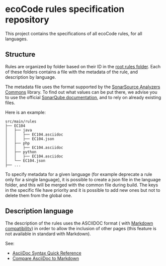 # ecoCode rules specification repository

This project contains the specifications of all ecoCode rules, for all languages.

## Structure

Rules are organized by folder based on their ID in the [root rules folder](src/main/rules).
Each of these folders contains a file with the metadata of the rule, and description by language.

The metadata file uses the format supported by
the [SonarSource Analyzers Commons](https://github.com/SonarSource/sonar-analyzer-commons/tree/master/commons) library.
To find out what values can be put there, we advise you to use the
official [SonarQube documentation](https://docs.sonarsource.com/sonarqube/latest/user-guide/rules/overview/), and to
rely on already existing files.

Here is an example:

```text
src/main/rules
├── EC104
│   ├── java
│   │   ├── EC104.asciidoc
│   │   ├── EC104.json
│   ├── php
│   │   ├── EC104.asciidoc
│   ├── python
│   │   ├── EC104.asciidoc
│   └── EC104.json
├── ...
```

To specify metadata for a given language (for example deprecate a rule only for a single language), it is possible to
create a json file in the language folder, and this will be merged with the common file during build. The keys in the
specific file have priority and it is possible to add new ones but not to delete them from the global one.

## Description language

The description of the rules uses the ASCIIDOC format (
with [Markdown compatibility](https://docs.asciidoctor.org/asciidoc/latest/syntax-quick-reference/#markdown-compatibility))
in order to allow the inclusion of other pages (this feature is not available in standard with Markdown).

See:

* [AsciiDoc Syntax Quick Reference](https://docs.asciidoctor.org/asciidoc/latest/syntax-quick-reference/)
* [Compare AsciiDoc to Markdown](https://docs.asciidoctor.org/asciidoc/latest/asciidoc-vs-markdown/)
